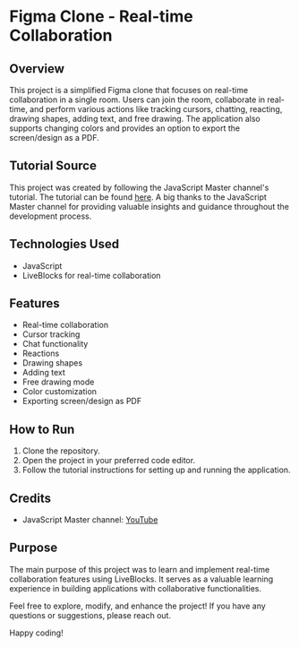 # Figma Clone - Real-time Collaboration

## Overview

This project is a simplified Figma clone that focuses on real-time collaboration in a single room. Users can join the room, collaborate in real-time, and perform various actions like tracking cursors, chatting, reacting, drawing shapes, adding text, and free drawing. The application also supports changing colors and provides an option to export the screen/design as a PDF.

## Tutorial Source

This project was created by following the JavaScript Master channel's tutorial. The tutorial can be found [here](https://www.youtube.com/watch?v=oKIThIihv60). A big thanks to the JavaScript Master channel for providing valuable insights and guidance throughout the development process.

## Technologies Used

- JavaScript
- LiveBlocks for real-time collaboration

## Features

- Real-time collaboration
- Cursor tracking
- Chat functionality
- Reactions
- Drawing shapes
- Adding text
- Free drawing mode
- Color customization
- Exporting screen/design as PDF

## How to Run

1. Clone the repository.
2. Open the project in your preferred code editor.
3. Follow the tutorial instructions for setting up and running the application.

## Credits

- JavaScript Master channel: [YouTube](https://www.youtube.com/watch?v=oKIThIihv60)

## Purpose

The main purpose of this project was to learn and implement real-time collaboration features using LiveBlocks. It serves as a valuable learning experience in building applications with collaborative functionalities.

Feel free to explore, modify, and enhance the project! If you have any questions or suggestions, please reach out.

Happy coding!
